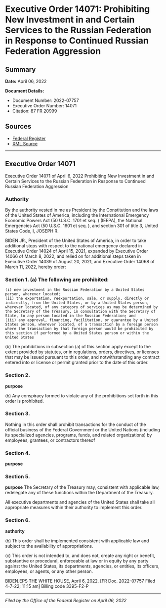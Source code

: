 # Executive Order 14071: Prohibiting New Investment in and Certain Services to the Russian Federation in Response to Continued Russian Federation Aggression

## Summary

**Date:** April 06, 2022

**Document Details:**
- Document Number: 2022-07757
- Executive Order Number: 14071
- Citation: 87 FR 20999

## Sources
- [Federal Register](https://www.federalregister.gov/documents/2022/04/08/2022-07757/prohibiting-new-investment-in-and-certain-services-to-the-russian-federation-in-response-to)
- [XML Source](https://www.federalregister.gov/documents/full_text/xml/2022/04/08/2022-07757.xml)

---

## Executive Order 14071

Executive Order 14071 of April 6, 2022
Prohibiting New Investment in and Certain Services to the Russian Federation in Response to Continued Russian Federation Aggression
### Authority

By the authority vested in me as President by the Constitution and the laws of the United States of America, including the International Emergency Economic Powers Act (50 U.S.C. 1701 
et seq.
) (IEEPA), the National Emergencies Act (50 U.S.C. 1601 
et seq.
), and section 301 of title 3, United States Code,
I, JOSEPH R.

BIDEN JR., President of the United States of America, in order to take additional steps with respect to the national emergency declared in Executive Order 14024 of April 15, 2021, expanded by Executive Order 14066 of March 8, 2022, and relied on for additional steps taken in Executive Order 14039 of August 20, 2021, and Executive Order 14068 of March 11, 2022, hereby order:
### Section 1. (a) The following are prohibited:

    (i) new investment in the Russian Federation by a United States person, wherever located;
    (ii) the exportation, reexportation, sale, or supply, directly or indirectly, from the United States, or by a United States person, wherever located, of any category of services as may be determined by the Secretary of the Treasury, in consultation with the Secretary of State, to any person located in the Russian Federation; and
    (iii) any approval, financing, facilitation, or guarantee by a United States person, wherever located, of a transaction by a foreign person where the transaction by that foreign person would be prohibited by this section if performed by a United States person or within the United States

(b) The prohibitions in subsection (a) of this section apply except to the extent provided by statutes, or in regulations, orders, directives, or licenses that may be issued pursuant to this order, and notwithstanding any contract entered into or license or permit granted prior to the date of this order.
### Section 2.

**purpose**

(b) Any conspiracy formed to violate any of the prohibitions set forth in this order is prohibited.
### Section 3.

Nothing in this order shall prohibit transactions for the conduct of the official business of the Federal Government or the United Nations (including its specialized agencies, programs, funds, and related organizations) by employees, grantees, or contractors thereof
### Section 4.

**purpose**

### Section 5.

**purpose**
 The Secretary of the Treasury may, consistent with applicable law, redelegate any of these functions within the Department of the Treasury.

All executive departments and agencies of the United States shall take all appropriate measures within their authority to implement this order.
### Section 6.

**authority**

(b) This order shall be implemented consistent with applicable law and subject to the availability of appropriations.

(c) This order is not intended to, and does not, create any right or benefit, substantive or procedural, enforceable at law or in equity by any party against the United States, its departments, agencies, or entities, its officers, employees, or agents, or any other person.

BIDEN.EPS
THE WHITE HOUSE,
April 6, 2022.
[FR Doc. 2022-07757 
Filed 4-7-22; 11:15 am]
Billing code 3395-F2-P

---

*Filed by the Office of the Federal Register on April 06, 2022*
